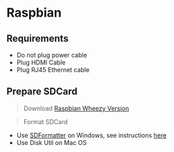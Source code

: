 # Raspbian

## Requirements

- Do not plug power cable
- Plug HDMI Cable
- Plug RJ45 Ethernet cable

## Prepare SDCard

> Download [Raspbian Wheezy Version](https://www.raspberrypi.org/downloads/raspbian/)

> Format SDCard
  - Use [SDFormatter](https://www.sdcard.org/downloads/formatter_4/eula_windows/index.html) on Windows, see instructions [here](https://github.com/sixertoy/retrobox/blob/master/softwares/sdformatter.md)
  - Use Disk Util on Mac OS
